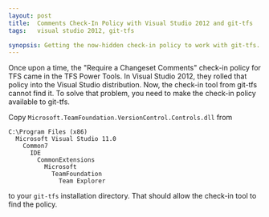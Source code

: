 ```yaml
---
layout: post
title:  Comments Check-In Policy with Visual Studio 2012 and git-tfs
tags:   visual studio 2012, git-tfs

synopsis: Getting the now-hidden check-in policy to work with git-tfs.
---
```

Once upon a time, the "Require a Changeset Comments" check-in policy for TFS
came in the TFS Power Tools. In Visual Studio 2012, they rolled that policy into
the Visual Studio distribution. Now, the check-in tool from git-tfs cannot find
it. To solve that problem, you need to make the check-in policy available to
git-tfs.

Copy `Microsoft.TeamFoundation.VersionControl.Controls.dll` from

    C:\Program Files (x86)
      Microsoft Visual Studio 11.0
        Common7
          IDE
            CommonExtensions
              Microsoft
                TeamFoundation
                  Team Explorer

to your `git-tfs` installation directory. That should allow the check-in tool to
find the policy.
